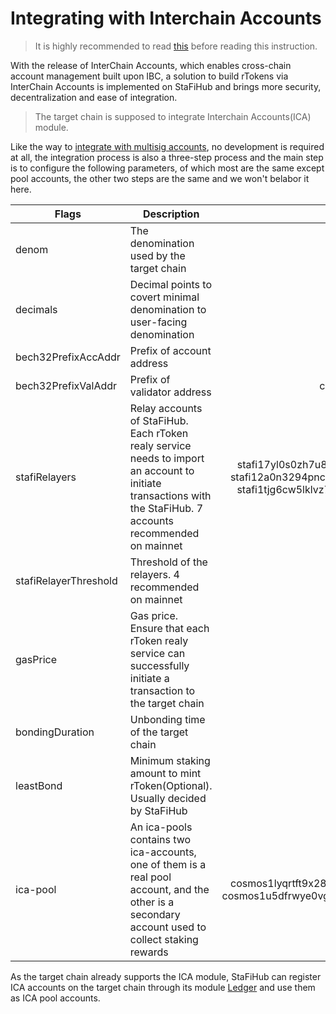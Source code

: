 # Integrating with Interchain Accounts

> It is highly recommended to read [this](https://ibc.cosmos.network/main/apps/interchain-accounts/overview.html#) before reading this instruction.

With the release of InterChain Accounts, which enables cross-chain account management built upon IBC, a solution to build rTokens via InterChain Accounts is implemented on StaFiHub and brings more security, decentralization and ease of integration.

> The target chain is supposed to integrate Interchain Accounts(ICA) module. 

Like the way to [integrate with multisig accounts](#https://app.gitbook.com/o/PkZ9s2zCpTrmEqTqHIQh/s/zmKNtlFtsE0JPahPkNCA/rtoken/integrate-rtoken/integrating-with-multisign-accounts), no development is required at all, the integration process is also a three-step process and the main step is to configure the following parameters, of which most are the same except pool accounts, the other two steps are the same and we won't belabor it here.

|Flags    |Description    | Example |
| ------------ | ------------ | :------------: |
|denom   | The denomination used by the target chain | uatom |
|decimals   | Decimal points to covert minimal denomination to user-facing denomination | 6 |
|bech32PrefixAccAddr   | Prefix of account address | cosmos |
|bech32PrefixValAddr   | Prefix of validator address | cosmosvaloper |
|stafiRelayers   | Relay accounts of StaFiHub. Each rToken realy service needs to import an account to initiate transactions with the StaFiHub. 7 accounts recommended on mainnet | stafi17yl0s0zh7u87uhluzn2egg5ru2hy3jqxfspdlp <br>stafi12a0n3294pncp24c93d0as3g3t5zjhcnrnugsd7 <br>stafi1tjg6cw5lklvz7nwd0ck9veua9ldm4lxnrr99y4 |
|stafiRelayerThreshold   | Threshold of the relayers. 4 recommended on mainnet | 2 |
|gasPrice   | Gas price. Ensure that each rToken realy service can successfully initiate a transaction to the target chain | 0.025uatom |
|bondingDuration   | Unbonding time of the target chain | 21days |
|leastBond   | Minimum staking amount to mint rToken(Optional). Usually decided by StaFiHub | 0.1ATOM |
|ica-pool   | An ica-pools contains two ica-accounts, one of them is a real pool account, and the other is a secondary account used to collect staking rewards | cosmos1lyqrtft9x286gfsf30rf8vtvmc3jgd0mevd8p3<br>cosmos1u5dfrwye0vgtf706wc0h55vl06v0mc23fsu225 |

As the target chain already supports the ICA module, StaFiHub can register ICA accounts on the target chain through its module [Ledger](https://github.com/stafihub/stafihub/tree/main/x/ledger) and use them as ICA pool accounts.

 







